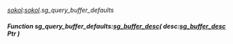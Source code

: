 _[sokol](../../modules/sokol/sokol-module.md):[sokol](../../modules/sokol/sokol-module.md).sg\_query\_buffer\_defaults_
##### Function sg\_query\_buffer\_defaults:[sg_buffer_desc](../../modules/sokol/sokol-sg_buffer_desc.md)( desc:[sg_buffer_desc](../../modules/sokol/sokol-sg_buffer_desc.md) Ptr )
